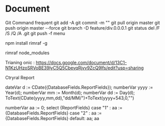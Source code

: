 # Document

Git Command frequent
git add -A
git commit -m ""
git pull origin master
git push origin master --force
git branch -D feature/div.0.0.0.1
git status
del /F /S /Q /A .git
git push -f
menu

npm install rimraf -g

rimraf node_modules

Trianing onic : https://docs.google.com/document/d/13C1-N1KzUHzoSRVoBE39lyC5Q5CbevqRjvv9ZcQ9lfs/edit?usp=sharing

Ctryral Report

dateVar d := CDate({DatabaseFields.ReportFields});
numberVar yyyy := Year(d);
    numberVar mm := Month(d);
    numberVar dd := Day(d);
    ToText(CDate(yyyy,mm,dd),"dd/MM/")+ToText(yyyy+543,0,"")

numberVar aa := 0;
select {ReportFields}
case "1" :  aa := {DatabaseFields.ReportFields}
case "2" :  aa := {DatabaseFields.ReportFields}
default: aa;
aa
